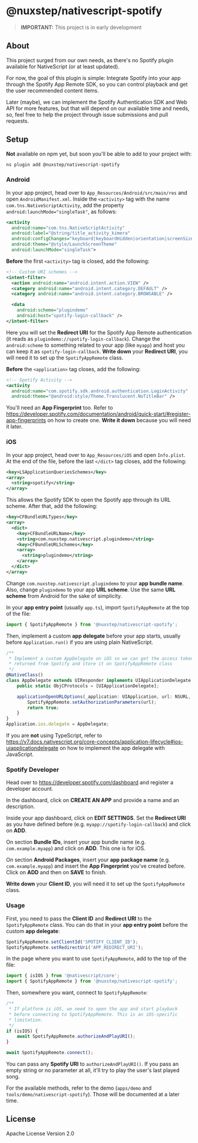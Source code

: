 # @nuxstep/nativescript-spotify

> **IMPORTANT:** This project is in early development

## About

This project surged from our own needs, as there's no Spotify plugin available for NativeScript (or at least updated).

For now, the goal of this plugin is simple: Integrate Spotify into your app through the Spotify App Remote SDK, so you can control playback and get the user recommended content items.

Later (maybe), we can implement the Spotify Authentication SDK and Web API for more features, but that will depend on our available time and needs, so, feel free to help the project through issue submissions and pull requests.

## Setup

**Not** available on npm yet, but soon you'll be able to add to your project with:

```bash
ns plugin add @nuxstep/nativescript-spotify
```

### Android

In your app project, head over to `App_Resources/Android/src/main/res` and open `AndroidManifest.xml`. Inside the `<activity>` tag with the name `com.tns.NativeScriptActivity`, add the property `android:launchMode="singleTask"`, as follows:

```xml
<activity
  android:name="com.tns.NativeScriptActivity"
  android:label="@string/title_activity_kimera"
  android:configChanges="keyboard|keyboardHidden|orientation|screenSize|smallestScreenSize|screenLayout|locale|uiMode"
  android:theme="@style/LaunchScreenTheme"
  android:launchMode="singleTask">
```

**Before** the first `<activity>` tag is closed, add the following:

```xml
<!-- Custom URI schemes -->
<intent-filter>
  <action android:name="android.intent.action.VIEW" />
  <category android:name="android.intent.category.DEFAULT" />
  <category android:name="android.intent.category.BROWSABLE" />

  <data
    android:scheme="plugindemo"
    android:host="spotify-login-callback" />
</intent-filter>
```

Here you will set the **Redirect URI** for the Spotify App Remote authentication (it reads as `plugindemo://spotify-login-callback`). Change the `android:scheme` to something related to your app (like `myapp`) and host you can keep it as `spotify-login-callback`. **Write down** your **Redirect URI**, you will need it to set up the `SpotifyAppRemote` class.

**Before** the `<application>` tag closes, add the following:

```xml
<!-- Spotify Activity -->
<activity
  android:name="com.spotify.sdk.android.authentication.LoginActivity"
  android:theme="@android:style/Theme.Translucent.NoTitleBar" />
```

You'll need an **App Fingerprint** too. Refer to https://developer.spotify.com/documentation/android/quick-start/#register-app-fingerprints on how to create one. **Write it down** because you will need it later.

### iOS

In your app project, head over to `App_Resources/iOS` and open `Info.plist`. At the end of the file, before the last `</dict>` tag closes, add the following:

```xml
<key>LSApplicationQueriesSchemes</key>
<array>
  <string>spotify</string>
</array>
```

This allows the Spotify SDK to open the Spotify app through its URL scheme. After that, add the following:

```xml
<key>CFBundleURLTypes</key>
<array>
  <dict>
    <key>CFBundleURLName</key>
    <string>com.nuxstep.nativescript.plugindemo</string>
    <key>CFBundleURLSchemes</key>
    <array>
      <string>plugindemo</string>
    </array>
  </dict>
</array>
```

Change `com.nuxstep.nativescript.plugindemo` to your **app bundle name**. Also, change `plugindemo` to your app **URL scheme**. Use the same **URL scheme** from Android for the sake of simplicity.

In your **app entry point** (usually `app.ts`), import `SpotifyAppRemote` at the top of the file:

```ts
import { SpotifyAppRemote } from '@nuxstep/nativescript-spotify';
```

Then, implement a custom **app delegate** before your app starts, usually before `Application.run()` if you are using plain NativeScript.

```ts
/**
 * Implement a custom AppDelegate on iOS so we can get the access token
 * returned from Spotify and store it on SpotifyAppRemote class
 */
@NativeClass()
class AppDelegate extends UIResponder implements UIApplicationDelegate {
	public static ObjCProtocols = [UIApplicationDelegate];

	applicationOpenURLOptions(_application: UIApplication, url: NSURL, _options: any): boolean {
		SpotifyAppRemote.setAuthorizationParameters(url);
		return true;
	}
}
Application.ios.delegate = AppDelegate;
```

If you are **not** using TypeScript, refer to https://v7.docs.nativescript.org/core-concepts/application-lifecycle#ios-uiapplicationdelegate on how to implement the app delegate with JavaScript.

### Spotify Developer

Head over to https://developer.spotify.com/dashboard and register a developer account.

In the dashboard, click on **CREATE AN APP** and provide a name and an description.

Inside your app dashboard, click on **EDIT SETTINGS**. Set the **Redirect URI** as you have defined before (e.g. `myapp://spotify-login-callback`) and click on **ADD**.

On section **Bundle IDs**, insert your app bundle name (e.g. `com.example.myapp`) and click on **ADD**. This one is for iOS.

On section **Android Packages**, insert your **app package name** (e.g. `com.example.myapp`) and insert the **App Fingerprint** you've created before. Click on **ADD** and then on **SAVE** to finish.

**Write down** your **Client ID**, you will need it to set up the `SpotifyAppRemote` class.

### Usage

First, you need to pass the **Client ID** and **Redirect URI** to the `SpotifyAppRemote` class. You can do that in your **app entry point** before the custom **app delegate**:

```ts
SpotifyAppRemote.setClientId('SPOTIFY_CLIENT_ID');
SpotifyAppRemote.setRedirectUri('APP_REDIRECT_URI');
```

In the page where you want to use `SpotifyAppRemote`, add to the top of the file:

```ts
import { isIOS } from '@nativescript/core';
import { SpotifyAppRemote } from '@nuxstep/nativescript-spotify';
```

Then, somewhere you want, connect to `SpotifyAppRemote`:

```ts
/**
 * If platform is iOS, we need to open the app and start playback
 * before connecting to SpotifyAppRemote. This is an iOS-specific
 * limitation.
 */
if (isIOS) {
	await SpotifyAppRemote.authorizeAndPlayURI();
}

await SpotifyAppRemote.connect();
```

You can pass any **Spotify URI** to `authorizeAndPlayURI()`. If you pass an empty string or no parameter at all, it'll try to play the user's last played song.

For the available methods, refer to the demo (`apps/demo` and `tools/demo/nativescript-spotify`). Those will be documented at a later time.

## License

Apache License Version 2.0
